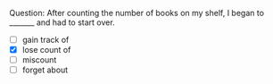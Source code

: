 Question: After counting the number of books on my shelf, I began to _______ and had to start over.  
- [ ] gain track of  
- [x] lose count of  
- [ ] miscount  
- [ ] forget about  